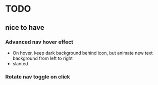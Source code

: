 # TODO

## nice to have

### Advanced nav hover effect

- On hover, keep dark background behind icon, but animate new text background from left to right
- slanted


### Rotate nav toggle on click